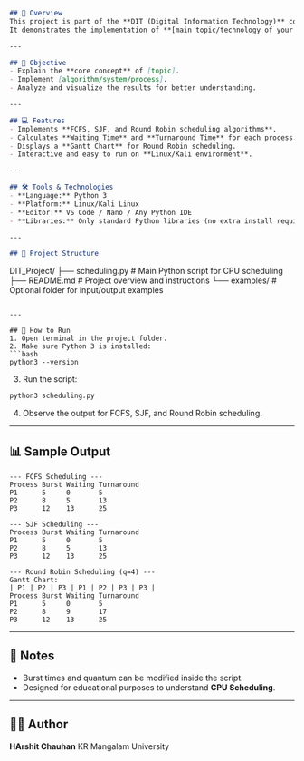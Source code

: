 
```markdown
## 📝 Overview
This project is part of the **DIT (Digital Information Technology)** course.  
It demonstrates the implementation of **[main topic/technology of your project, e.g., CPU Scheduling, Database Management, Web Application]** with practical examples and output visualization.

---

## 🎯 Objective
- Explain the **core concept** of [topic].  
- Implement [algorithm/system/process].  
- Analyze and visualize the results for better understanding.

---

## 💻 Features
- Implements **FCFS, SJF, and Round Robin scheduling algorithms**.  
- Calculates **Waiting Time** and **Turnaround Time** for each process.  
- Displays a **Gantt Chart** for Round Robin scheduling.  
- Interactive and easy to run on **Linux/Kali environment**.

---

## 🛠 Tools & Technologies
- **Language:** Python 3  
- **Platform:** Linux/Kali Linux  
- **Editor:** VS Code / Nano / Any Python IDE  
- **Libraries:** Only standard Python libraries (no extra install required)

---

## 📂 Project Structure
```

DIT_Project/
├── scheduling.py        # Main Python script for CPU scheduling
├── README.md            # Project overview and instructions
└── examples/            # Optional folder for input/output examples

````

---

## 🚀 How to Run
1. Open terminal in the project folder.  
2. Make sure Python 3 is installed:  
```bash
python3 --version
````

3. Run the script:

```bash
python3 scheduling.py
```

4. Observe the output for FCFS, SJF, and Round Robin scheduling.

---

## 📊 Sample Output

```
--- FCFS Scheduling ---
Process Burst Waiting Turnaround
P1      5     0       5
P2      8     5       13
P3      12    13      25

--- SJF Scheduling ---
Process Burst Waiting Turnaround
P1      5     0       5
P2      8     5       13
P3      12    13      25

--- Round Robin Scheduling (q=4) ---
Gantt Chart:
| P1 | P2 | P3 | P1 | P2 | P3 | P3 |
Process Burst Waiting Turnaround
P1      5     0       5
P2      8     9       17
P3      12    13      25
```

---

## 📌 Notes

* Burst times and quantum can be modified inside the script.
* Designed for educational purposes to understand **CPU Scheduling**.

---

## 🧑‍💻 Author

**HArshit Chauhan**
KR Mangalam University

```

